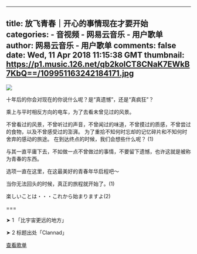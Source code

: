 
---
title: 放飞青春｜开心的事情现在才要开始
categories: 
    - 音视频
    - 网易云音乐 - 用户歌单
author: 网易云音乐 - 用户歌单
comments: false
date: Wed, 11 Apr 2018 11:15:38 GMT
thumbnail: https://p1.music.126.net/qb2kolCT8CNaK7EWkB7KbQ==/109951163242184171.jpg
---

<div>   
<img src="https://p1.music.126.net/qb2kolCT8CNaK7EWkB7KbQ==/109951163242184171.jpg" referrerpolicy="no-referrer"><div><p>十年后的你会对现在的你说什么呢？是“真遗憾”，还是“真疯狂”？</p><p>乘上与平时相反方向的电车，为了去看未曾见过的风景。</p><p></p><p>不曾看过的风景，不曾听过的声音，不曾闻过的味道，不曾摸过的质感，不曾尝过的食物，以及不曾感受过的澎湃。 为了重拾不知何时忘却的记忆碎片和不知何时舍弃的感动的旅途。 在到达终点的时候，我们会想些什么呢？ (1)</p><p></p><p>与其一直平庸下去，不如做一点不曾做过的事情，不要留下遗憾，也许这就是被称为青春的东西。</p><p>选项一直在这里，在这最美好的青春年华启程吧～</p><p>当你无法回头的时候，真正的旅程就开始了。(1)</p><p></p><p>楽しいことは・・・これから始まりますよ(2)</p><p></p><p>===</p><p>➤ 1 「比宇宙更远的地方」</p><p>➤ 2 标题出处「Clannad」</p></div><div><a href="http://music.163.com/playlist/2180938960">查看歌单</a></div>  
</div>
            